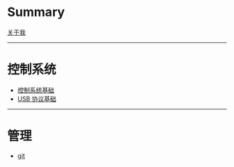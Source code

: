 # Summary

[关于我](resume.md)

---

# 控制系统

- [控制系统基础](ee/control_system.md)
- [USB 协议基础](ee/usb.md)

---

# 管理

- [git](cs/git.md)
